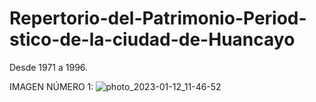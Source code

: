 # Repertorio-del-Patrimonio-Period-stico-de-la-ciudad-de-Huancayo
Desde 1971 a 1996.

IMAGEN NÚMERO 1:
![photo_2023-01-12_11-46-52](https://github.com/user-attachments/assets/7f64c0a1-bcaf-4342-9722-75eb635aa503)


